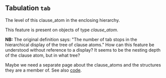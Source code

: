 Tabulation `tab`
-----------------------------------------------------

The level of this clause_atom in the enclosing hierarchy.

This feature is present on objects of type *clause_atom*.

**NB:**
The original definition says:
"The number of tab stops in the hierarchical display of the tree of clause atoms."
How can this feature be understood without reference to a display?
It seems to be the nesting depth of the clause atom, but in what tree?

Maybe we need a separate page about the clause_atoms and the structures
they are a member of.
See also [code](code).

